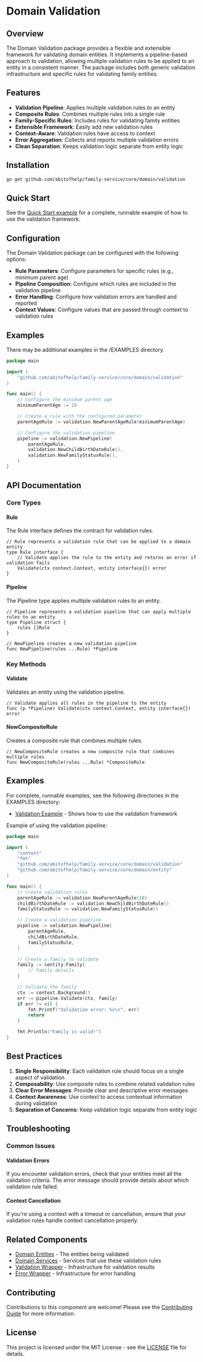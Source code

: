 # Domain Validation

## Overview

The Domain Validation package provides a flexible and extensible framework for validating domain entities. It implements a pipeline-based approach to validation, allowing multiple validation rules to be applied to an entity in a consistent manner. The package includes both generic validation infrastructure and specific rules for validating family entities.

## Features

- **Validation Pipeline**: Applies multiple validation rules to an entity
- **Composite Rules**: Combines multiple rules into a single rule
- **Family-Specific Rules**: Includes rules for validating family entities
- **Extensible Framework**: Easily add new validation rules
- **Context-Aware**: Validation rules have access to context
- **Error Aggregation**: Collects and reports multiple validation errors
- **Clean Separation**: Keeps validation logic separate from entity logic

## Installation

```bash
go get github.com/abitofhelp/family-service/core/domain/validation
```

## Quick Start

See the [Quick Start example](../../../EXAMPLES/validation/basic_usage/README.md) for a complete, runnable example of how to use the validation framework.

## Configuration

The Domain Validation package can be configured with the following options:

- **Rule Parameters**: Configure parameters for specific rules (e.g., minimum parent age)
- **Pipeline Composition**: Configure which rules are included in the validation pipeline
- **Error Handling**: Configure how validation errors are handled and reported
- **Context Values**: Configure values that are passed through context to validation rules

## Examples

There may be additional examples in the /EXAMPLES directory.

```go
package main

import (
    "github.com/abitofhelp/family-service/core/domain/validation"
)

func main() {
    // Configure the minimum parent age
    minimumParentAge := 18

    // Create a rule with the configured parameter
    parentAgeRule := validation.NewParentAgeRule(minimumParentAge)

    // Configure the validation pipeline
    pipeline := validation.NewPipeline(
        parentAgeRule,
        validation.NewChildBirthDateRule(),
        validation.NewFamilyStatusRule(),
    )
}
```

## API Documentation

### Core Types

#### Rule

The Rule interface defines the contract for validation rules.

```
// Rule represents a validation rule that can be applied to a domain entity
type Rule interface {
    // Validate applies the rule to the entity and returns an error if validation fails
    Validate(ctx context.Context, entity interface{}) error
}
```

#### Pipeline

The Pipeline type applies multiple validation rules to an entity.

```
// Pipeline represents a validation pipeline that can apply multiple rules to an entity
type Pipeline struct {
    rules []Rule
}

// NewPipeline creates a new validation pipeline
func NewPipeline(rules ...Rule) *Pipeline
```

### Key Methods

#### Validate

Validates an entity using the validation pipeline.

```
// Validate applies all rules in the pipeline to the entity
func (p *Pipeline) Validate(ctx context.Context, entity interface{}) error
```

#### NewCompositeRule

Creates a composite rule that combines multiple rules.

```
// NewCompositeRule creates a new composite rule that combines multiple rules
func NewCompositeRule(rules ...Rule) *CompositeRule
```

## Examples

For complete, runnable examples, see the following directories in the EXAMPLES directory:

- [Validation Example](../../../EXAMPLES/validation/README.md) - Shows how to use the validation framework

Example of using the validation pipeline:

```go
package main

import (
    "context"
    "fmt"
    "github.com/abitofhelp/family-service/core/domain/validation"
    "github.com/abitofhelp/family-service/core/domain/entity"
)

func main() {
    // Create validation rules
    parentAgeRule := validation.NewParentAgeRule(18)
    childBirthDateRule := validation.NewChildBirthDateRule()
    familyStatusRule := validation.NewFamilyStatusRule()

    // Create a validation pipeline
    pipeline := validation.NewPipeline(
        parentAgeRule,
        childBirthDateRule,
        familyStatusRule,
    )

    // Create a family to validate
    family := &entity.Family{
        // Family details
    }

    // Validate the family
    ctx := context.Background()
    err := pipeline.Validate(ctx, family)
    if err != nil {
        fmt.Printf("Validation error: %v\n", err)
        return
    }

    fmt.Println("Family is valid!")
}
```

## Best Practices

1. **Single Responsibility**: Each validation rule should focus on a single aspect of validation
2. **Composability**: Use composite rules to combine related validation rules
3. **Clear Error Messages**: Provide clear and descriptive error messages
4. **Context Awareness**: Use context to access contextual information during validation
5. **Separation of Concerns**: Keep validation logic separate from entity logic

## Troubleshooting

### Common Issues

#### Validation Errors

If you encounter validation errors, check that your entities meet all the validation criteria. The error message should provide details about which validation rule failed.

#### Context Cancellation

If you're using a context with a timeout or cancellation, ensure that your validation rules handle context cancellation properly.

## Related Components

- [Domain Entities](../entity/README.md) - The entities being validated
- [Domain Services](../services/README.md) - Services that use these validation rules
- [Validation Wrapper](../../../infrastructure/adapters/validationwrapper/README.md) - Infrastructure for validation results
- [Error Wrapper](../../../infrastructure/adapters/errorswrapper/README.md) - Infrastructure for error handling

## Contributing

Contributions to this component are welcome! Please see the [Contributing Guide](../../../CONTRIBUTING.md) for more information.

## License

This project is licensed under the MIT License - see the [LICENSE](../../../LICENSE) file for details.
